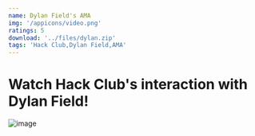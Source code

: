 ```yaml
---
name: Dylan Field's AMA
img: '/appicons/video.png'
ratings: 5
download: '../files/dylan.zip'
tags: 'Hack Club,Dylan Field,AMA'
---
```


# Watch Hack Club's interaction with Dylan Field!

<img src="../../screenshots/Dylan/ss1.jpg" alt="image" >
